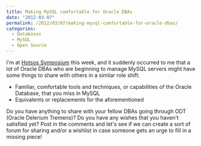 ```yaml
---
title: Making MySQL comfortable for Oracle DBAs
date: "2012-03-07"
permalink: /2012/03/07/making-mysql-comfortable-for-oracle-dbas/
categories:
  - Databases
  - MySQL
  - Open Source
---
```

I'm at [Hotsos Symposium][1] this week, and it suddenly occurred to me that a lot of Oracle DBAs who are beginning to manage MySQL servers might have some things to share with others in a similar role shift:

*   Familiar, comfortable tools and techniques, or capabilities of the Oracle Database, that you miss in MySQL
*   Equivalents or replacements for the aforementioned

Do you have anything to share with your fellow DBAs going through ODT (Oracle Delerium Tremens)? Do you have any wishes that you haven't satisfied yet? Post in the comments and let's see if we can create a sort of forum for sharing and/or a wishlist in case someone gets an urge to fill in a missing piece!

 [1]: http://www.hotsos.com/sym12.html
